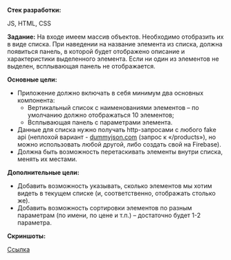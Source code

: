 **Стек разработки:**

JS, HTML, CSS

**Задание:**
На входе имеем массив объектов. Необходимо отобразить их в виде списка. 
При наведении на название элемента из списка, должна появиться панель, в которой будет отображено описание и характеристики выделенного элемента. 
Если ни один из элементов не выделен, всплывающая панель не отображается.

**Основные цели:**
+	Приложение должно включать в себя минимум два основных компонента:
    + Вертикальный список с наименованиями элементов – по умолчанию должно отображаться 10 элементов;
    + Всплывающая панель с параметрами элемента.
+ Данные для списка нужно получать http-запросами с любого fake api (неплохой вариант - [dummyjson.com]( https://dummyjson.com) (запрос к «/products»), но можно использовать любой другой, либо создать свой на Firebase).
+ Должна быть возможность перетаскивать элементы внутри списка, менять их местами.

**Дополнительные цели:**
+	Добавить возможность указывать, сколько элементов мы хотим видеть в текущем списке (и, соответственно, отображать столько же).
+ Добавить возможность сортировки элементов по разным параметрам (по имени, по цене и т.п.) – достаточно будет 1-2 параметра.

**Скриншоты:**

[Ссылка](https://photos.app.goo.gl/RBFTvs9skeZk3LJTA)
